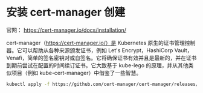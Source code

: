 # 安装 cert-manager 创建
官网： https://cert-manager.io/docs/installation/

cert-manager（https://cert-manager.io/）是 Kubernetes 原生的证书管理控制器。它可以帮助从各种来源颁发证书，例如 Let's Encrypt，HashiCorp Vault，Venafi，简单的签名密钥对或自签名。它将确保证书有效并且是最新的，并在证书到期前尝试在配置的时间续订证书。它大致基于 kube-lego 的原理，并从其他类似项目（例如 kube-cert-manager）中借鉴了一些智慧。

```sh
kubectl apply -f https://github.com/cert-manager/cert-manager/releases/download/v1.12.4/cert-manager.yaml
```